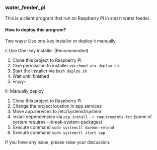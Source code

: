 ### water_feeder_pi
  
This is a client program that run on Raspberry Pi in smart water feeder.  
   
#### How to deploy this program?
   
Two ways: Use one-key installer or deploy it manually.
   
I: Use One-key installer (Recommended)
1. Clone this project to Raspberry Pi
2. Give permission to installer via ``chmod a+x deploy.sh``
3. Start the installer via ``bash deploy.sh``
4. Wait until finished
5. Enjoy~
  
II: Manually deploy
1. Clone this project to Raspberry Pi
2. Change the project location in app.services
3. Move app.services to /etc/systemd/system
4. Install dependencies via ``pip install -r requirements.txt`` (some of system requires --break-system-packages)
5. Execute command ``sudo systemctl daemon-reload``
6. Execute command ``sudo systemctl start app``
  
If you have any issue, please raise your discussion.